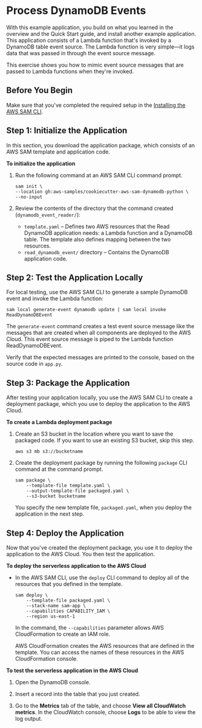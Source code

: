 # Process DynamoDB Events<a name="serverless-example-ddb"></a>

With this example application, you build on what you learned in the overview and the Quick Start guide, and install another example application\. This application consists of a Lambda function that's invoked by a DynamoDB table event source\. The Lambda function is very simple—it logs data that was passed in through the event source message\.

This exercise shows you how to mimic event source messages that are passed to Lambda functions when they're invoked\.

## Before You Begin<a name="gs-ex2-prereq"></a>

Make sure that you've completed the required setup in the [Installing the AWS SAM CLI](serverless-sam-cli-install.md)\.

## Step 1: Initialize the Application<a name="gs-ex2-setup-local-app"></a>

In this section, you download the application package, which consists of an AWS SAM template and application code\.

**To initialize the application**

1. Run the following command at an AWS SAM CLI command prompt\.

   ```
   sam init \
   --location gh:aws-samples/cookiecutter-aws-sam-dynamodb-python \
   --no-input
   ```

1. Review the contents of the directory that the command created \(`dynamodb_event_reader/`\): 
   + `template.yaml` – Defines two AWS resources that the Read DynamoDB application needs: a Lambda function and a DynamoDB table\. The template also defines mapping between the two resources\.
   + `read_dynamodb_event/` directory – Contains the DynamoDB application code\.

## Step 2: Test the Application Locally<a name="gs-ex2-test-locally"></a>

For local testing, use the AWS SAM CLI to generate a sample DynamoDB event and invoke the Lambda function:

```
sam local generate-event dynamodb update | sam local invoke ReadDynamoDBEvent
```

The `generate-event` command creates a test event source message like the messages that are created when all components are deployed to the AWS Cloud\. This event source message is piped to the Lambda function ReadDynamoDBEvent\.

Verify that the expected messages are printed to the console, based on the source code in `app.py`\.

## Step 3: Package the Application<a name="gs-ex2-setup-pacakge-app"></a>

After testing your application locally, you use the AWS SAM CLI to create a deployment package, which you use to deploy the application to the AWS Cloud\.

**To create a Lambda deployment package**

1. Create an S3 bucket in the location where you want to save the packaged code\. If you want to use an existing S3 bucket, skip this step\.

   ```
   aws s3 mb s3://bucketname
   ```

1. Create the deployment package by running the following `package` CLI command at the command prompt\. 

   ```
   sam package \
       --template-file template.yaml \
       --output-template-file packaged.yaml \
       --s3-bucket bucketname
   ```

   You specify the new template file, `packaged.yaml`, when you deploy the application in the next step\.

## Step 4: Deploy the Application<a name="gs-ex2-setup-deploy-app"></a>

Now that you've created the deployment package, you use it to deploy the application to the AWS Cloud\. You then test the application\.

**To deploy the serverless application to the AWS Cloud**
+ In the AWS SAM CLI, use the `deploy` CLI command to deploy all of the resources that you defined in the template\. 

  ```
  sam deploy \
      --template-file packaged.yaml \
      --stack-name sam-app \
      --capabilities CAPABILITY_IAM \
      --region us-east-1
  ```

  In the command, the `--capabilities` parameter allows AWS CloudFormation to create an IAM role\. 

  AWS CloudFormation creates the AWS resources that are defined in the template\. You can access the names of these resources in the AWS CloudFormation console\.

**To test the serverless application in the AWS Cloud**

1. Open the DynamoDB console\.

1. Insert a record into the table that you just created\.

1. Go to the **Metrics** tab of the table, and choose **View all CloudWatch metrics**\. In the CloudWatch console, choose **Logs** to be able to view the log output\.